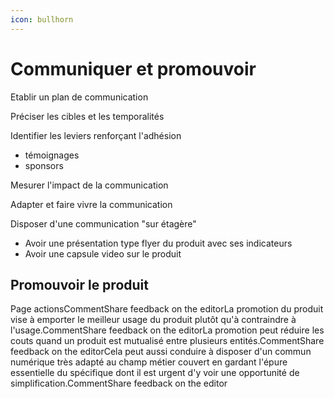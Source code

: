 ```yaml
---
icon: bullhorn
---
```


# Communiquer et promouvoir

Etablir un plan de communication

Préciser les cibles et les temporalités

Identifier les leviers renforçant l'adhésion

* témoignages
* sponsors

Mesurer l'impact de la communication

Adapter et faire vivre la communication

Disposer d'une communication "sur étagère"

* Avoir une présentation type flyer du produit avec ses indicateurs
* Avoir une capsule video sur le produit

## Promouvoir le produit

Page actionsCommentShare feedback on the editorLa promotion du produit vise à emporter le meilleur usage du produit plutôt qu'à contraindre à l'usage.CommentShare feedback on the editorLa promotion peut réduire les couts quand un produit est mutualisé entre plusieurs entités.CommentShare feedback on the editorCela peut aussi conduire à disposer d'un commun numérique très adapté au champ métier couvert en gardant l'épure essentielle du spécifique dont il est urgent d'y voir une opportunité de simplification.CommentShare feedback on the editor​



